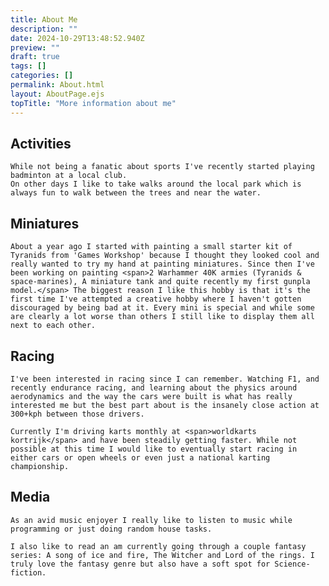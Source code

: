 ```yaml
---
title: About Me
description: ""
date: 2024-10-29T13:48:52.940Z
preview: ""
draft: true
tags: []
categories: []
permalink: About.html
layout: AboutPage.ejs
topTitle: "More information about me"
---
```


<section class="c-about__activities">
    <h2>Activities</h2>

    While not being a fanatic about sports I've recently started playing badminton at a local club.
    On other days I like to take walks around the local park which is always fun to walk between the trees and near the water.

</section>

<section class="c-about__miniatures">
    <h2> Miniatures</h2>

    About a year ago I started with painting a small starter kit of Tyranids from 'Games Workshop' because I thought they looked cool and really wanted to try my hand at painting miniatures. Since then I've been working on painting <span>2 Warhammer 40K armies (Tyranids & space-marines), A miniature tank and quite recently my first gunpla model.</span> The biggest reason I like this hobby is that it's the first time I've attempted a creative hobby where I haven't gotten discouraged by being bad at it. Every mini is special and while some are clearly a lot worse than others I still like to display them all next to each other.

</section>

<section class="c-about__racing">
    <h2>Racing</h2>

    I've been interested in racing since I can remember. Watching F1, and recently endurance racing, and learning about the physics around aerodynamics and the way the cars were built is what has really interested me but the best part about is the insanely close action at 300+kph between those drivers.

    Currently I'm driving karts monthly at <span>worldkarts kortrijk</span> and have been steadily getting faster. While not possible at this time I would like to eventually start racing in either cars or open wheels or even just a national karting championship.

</section>

<section class="c-about__media">
    <h2>Media</h2>

    As an avid music enjoyer I really like to listen to music while programming or just doing random house tasks.

    I also like to read an am currently going through a couple fantasy series: A song of ice and fire, The Witcher and Lord of the rings. I truly love the fantasy genre but also have a soft spot for Science-fiction.

</section>
